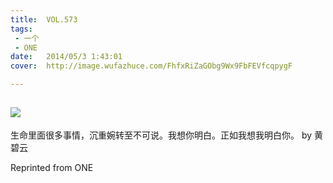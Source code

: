 ```yaml
---
title:	VOL.573
tags:
 - 一个
 - ONE
date:	2014/05/3 1:43:01
cover:	http://image.wufazhuce.com/FhfxRiZaGObg9Wx9FbFEVfcqpygF

---
```

![](http://image.wufazhuce.com/FhfxRiZaGObg9Wx9FbFEVfcqpygF)
---

生命里面很多事情，沉重婉转至不可说。我想你明白。正如我想我明白你。 by 黄碧云
 
Reprinted from ONE
